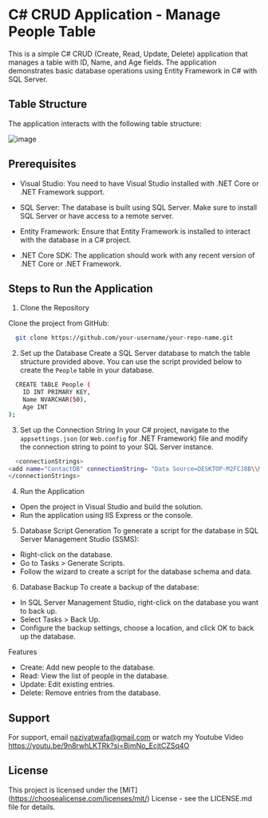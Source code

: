 
# C# CRUD Application - Manage People Table

This is a simple C# CRUD (Create, Read, Update, Delete) application that manages a table with ID, Name, and Age fields. The application demonstrates basic database operations using Entity Framework in C# with SQL Server. 

## Table Structure

The application interacts with the following table structure:

![image](https://github.com/user-attachments/assets/590e4420-d73d-41e9-8dd3-46152d04026e)


## Prerequisites

- Visual Studio: You need to have Visual Studio installed with     .NET Core or .NET Framework support.

- SQL Server: The database is built using SQL Server. Make sure to install SQL Server or have access to a remote server.

- Entity Framework: Ensure that Entity Framework is installed to interact with the database in a C# project.

- .NET Core SDK: The application should work with any recent version of .NET Core or .NET Framework.


## Steps to Run the Application

1. Clone the Repository

Clone the project from GitHub:
```bash
  git clone https://github.com/your-username/your-repo-name.git

```
2. Set up the Database
Create a SQL Server database to match the table structure provided above.
You can use the script provided below to create the `People` table in your database.

```bash
  CREATE TABLE People (
    ID INT PRIMARY KEY,
    Name NVARCHAR(50),
    Age INT
);

```
3. Set up the Connection String
In your C# project, navigate to the `appsettings.json` (or `Web.config` for .NET Framework) file and modify the connection string to point to your SQL Server instance.
```bash
  <connectionStrings>
<add name="ContactDB" connectionString= "Data Source=DESKTOP-M2FCJ8B\\MSSQLSERVER01;Initial Catalog=crud;Integrated Security=True;TrustServerCertificate=True;" />
</connectionStrings>
```
4. Run the Application
- Open the project in Visual Studio and build the solution.
- Run the application using IIS Express or the console.

5. Database Script Generation
To generate a script for the database in SQL Server Management Studio (SSMS):

- Right-click on the database.
- Go to Tasks > Generate Scripts.
- Follow the wizard to create a script for the database schema and data.

6. Database Backup
To create a backup of the database:

- In SQL Server Management Studio, right-click on the database you want to back up.
- Select Tasks > Back Up.
- Configure the backup settings, choose a location, and click OK to back up the database.


Features
- Create: Add new people to the database.
- Read: View the list of people in the database.
- Update: Edit existing entries.
- Delete: Remove entries from the database.


## Support

For support, email naziyatwafa@gmail.com or watch my Youtube Video https://youtu.be/9n8rwhLKTRk?si=BjmNo_EcjtCZSq4O


## License

This project is licensed under the [MIT] (https://choosealicense.com/licenses/mit/) License - see the LICENSE.md file for details.

